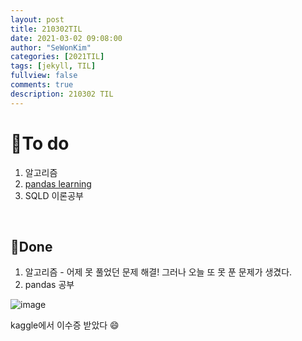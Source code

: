 ```yaml
---
layout: post
title: 210302TIL 
date: 2021-03-02 09:08:00
author: "SeWonKim"
categories: [2021TIL]
tags: [jekyll, TIL]
fullview: false
comments: true
description: 210302 TIL
---
```


# 🌱To do

1. 알고리즘 
2. [pandas learning](https://www.kaggle.com/learn/overview)
3. SQLD 이론공부
   
&nbsp;
&nbsp;

## 🌳Done

1. 알고리즘 - 어제 못 풀었던 문제 해결! 그러나 오늘 또 못 푼 문제가 생겼다.
2. pandas 공부


![image](https://user-images.githubusercontent.com/30452963/109681558-efad9580-7bc0-11eb-9176-3aa71aa265a0.png)

kaggle에서 이수증 받았다 😄


&nbsp;
&nbsp;
